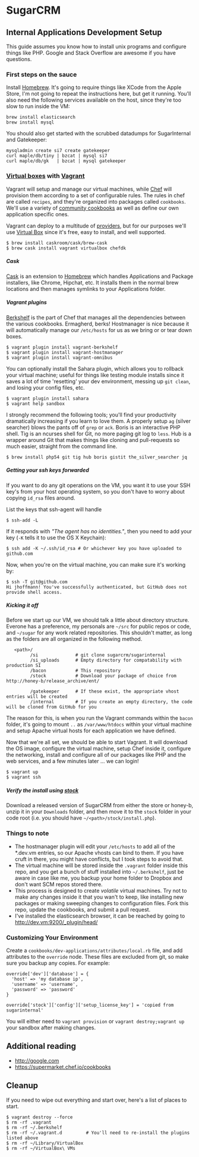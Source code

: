 # SugarCRM
## Internal Applications Development Setup

This guide assumes you know how to install unix programs and configure things like PHP.  Google and Stack Overflow are awesome if you have questions.

### First steps on the sauce

Install [Homebrew](http://brew.sh).  It's going to require things like XCode from the Apple Store, I'm not going to repeat the instructions here, but get it running.  You'll also need the following services available on the host, since they're too slow to run inside the VM:

```
brew install elasticsearch
brew install mysql
```

You should also get started with the scrubbed datadumps for SugarInternal and Gatekeeper:

```
mysqladmin create si7 create gatekeeper
curl maple/db/tiny | bzcat | mysql si7
curl maple/db/gk   | bzcat | mysql gatekeeper
```

### [Virtual boxes](http://virtualbox.org) with [Vagrant](http://vagrantup.com)

Vagrant will setup and manage our virtual machines, while [Chef](https://www.chef.io) will provision them according to a set of configurable rules.  The rules in chef are called `recipes`, and they're organized into packages called `cookbooks`.  We'll use a variety of [community cookbooks](https://supermarket.chef.io) as well as define our own application specific ones.

Vagrant can deploy to a multitude of [providers](https://docs.vagrantup.com/v2/providers/index.html), but for our purposes we'll use [Virtual Box](https://www.virtualbox.org) since it's free, easy to install, and well supported.

```
$ brew install caskroom/cask/brew-cask
$ brew cask install vagrant virtualbox chefdk
```

##### Cask

[Cask](http://caskroom.io) is an extension to [Homebrew](http://brew.sh) which handles Applications and Package installers, like Chrome, Hipchat, etc.  It installs them in the normal brew locations and then manages symlinks to your Applications folder.

##### Vagrant plugins

[Berkshelf](http://berkshelf.com) is the part of Chef that manages all the dependencies between the various cookbooks. Ermagherd, berks!  Hostmanager is nice because it will automatically manage our `/etc/hosts` for us as we bring or or tear down boxes.
```
$ vagrant plugin install vagrant-berkshelf
$ vagrant plugin install vagrant-hostmanager
$ vagrant plugin install vagrant-omnibus
```

You can optionally install the Sahara plugin, which allows you to rollback your virtual machine; useful for things like testing module installs since it saves a lot of time 'resetting' your dev environment, messing up `git clean`, and losing your config files, etc.

```
$ vagrant plugin install sahara
$ vagrant help sandbox
```

I strongly recommend the following tools; you'll find your productivity dramatically increasing if you learn to love them.  A properly setup `ag` (silver searcher) blows the pants off of `grep` or `ack`.  Boris is an interactive PHP shell.  Tig is an ncurses shell for Git, no more paging git log to `less`.  Hub is a wrapper around Git that makes things like cloning and pull-requests so much easier, straight from the command line.

```
$ brew install php54 git tig hub boris gistit the_silver_searcher jq
```

##### Getting your ssh keys forwarded

If you want to do any git operations on the VM, you want it to use your SSH key's from your host operating system, so you don't have to worry about copying `id_rsa` files around.

List the keys that ssh-agent will handle
```
$ ssh-add -L
```

If it responds with *"The agent has no identities."*, then you need to add your key (`-K` tells it to use the OS X Keychain):
```
$ ssh add -K ~/.ssh/id_rsa # Or whichever key you have uploaded to github.com
```

Now, when you're on the virtual machine, you can make sure it's working by:
```
$ ssh -T git@github.com
Hi jhoffmann! You've successfully authenticated, but GitHub does not provide shell access.
```

##### Kicking it off

Before we start up our VM, we should talk a little about directory structure.  Everone has a preference, my personals are `~/src` for public repos or code, and `~/sugar` for any work related repositories.  This shouldn't matter, as long as the folders are all organized in the following method.
```
   <path>/
         /si              # git clone sugarcrm/sugarinternal
         /si_uploads      # Empty directory for compatability with production SI
         /bacon           # This repository
         /stock           # Download your package of choice from http://honey-b/release_archive/ent/

         /gatekeeper      # If these exist, the appropriate vhost entries will be created
         /internal        # If you create an empty directory, the code will be cloned from GitHub for you
```
The reason for this, is when you run the Vagrant commands within the `bacon` folder, it's going to mount `..` as `/var/www/htdocs` within your virtual machine and setup Apache virtual hosts for each application we have defined.

Now that we're all set, we should be able to start Vagrant.  It will download the OS image, configure the virtual machine, setup Chef inside it, configure the networking, install and configure all of our packages like PHP and the web services, and a few minutes later ... we can login!
```
$ vagrant up
$ vagrant ssh
```

##### Verify the install using [stock](http://stock.dev.vm)

Download a released version of SugarCRM from either the store or honey-b, unzip it in your `Downloads` folder, and then move it to the `stock` folder in your code root (i.e. you should have `~/<path>/stock/install.php`).

### Things to note

- The hostmanager plugin will edit your `/etc/hosts` to add all of the *.dev.vm entries, so our Apache vhosts can bind to them.  If you have cruft in there, you might have conflicts, but I took steps to avoid that.
- The virtual machine will be stored inside the `.vagrant` folder inside this repo, and you get a bunch of stuff installed into `~/.berkshelf`, just be aware in case like me, you backup your home folder to Dropbox and don't want SCM repos stored there.
- This process is designed to create *volatile* virtual machines.  Try not to make any changes inside it that you wan't to keep, like installing new packages or making sweeping changes to configuration files.  Fork this repo, update the cookbooks, and submit a pull request.
- I've installed the elasticsearch browser, it can be reached by going to http://dev.vm:9200/_plugin/head/

### Customizing Your Environment

Create a `cookbooks/dev-applications/attributes/local.rb` file, and add attributes to the `override` node.  These files are excluded from git, so make sure you backup any copies.  For example:
```
override['dev']['database'] = {
  'host' => 'my database ip',
  'username' => 'username',
  'password' => 'password'
}

override['stock']['config']['setup_license_key'] = 'copied from sugarinternal'
```
You will either need to `vagrant provision` or `vagrant destroy;vagrant up` your sandbox after making changes.

## Additional reading

- http://google.com
- https://supermarket.chef.io/cookbooks

## Cleanup

If you need to wipe out everything and start over, here's a list of places to start.
```
$ vagrant destroy --force
$ rm -rf .vagrant
$ rm -rf ~/.berkshelf
$ rm -rf ~/.vagrant.d         # You'll need to re-install the plugins listed above
$ rm -rf ~/Library/VirtualBox
$ rm -rf ~/VirtualBox\ VMs
```
